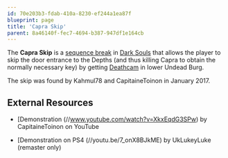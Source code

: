 ```yaml
---
id: 70e203b3-fdab-410a-8230-ef244a1ea87f
blueprint: page
title: 'Capra Skip'
parent: 8a46140f-fec7-4694-b387-947df1e164cb
---
```

The **Capra Skip** is a [sequence break](/sequence-break) in [Dark Souls](/darksouls) that allows the player to skip the door entrance to the Depths (and thus killing Capra to obtain the normally necessary key) by getting [Deathcam](/darksouls/deathcam) in lower Undead Burg.

The skip was found by Kahmul78 and CapitaineToinon in January 2017.

## External Resources

- [Demonstration (//www.youtube.com/watch?v=XkxEqdG3SPw) by CapitaineToinon on YouTube

* [Demonstration on PS4 (//youtu.be/7_onX8BJkME) by UkLukeyLuke (remaster only)
